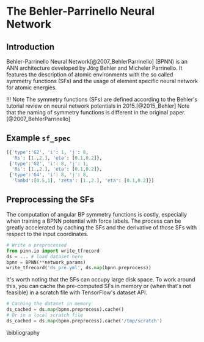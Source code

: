 # The Behler-Parrinello Neural Network

## Introduction 

Behler-Parrinello Neural Network[@2007_BehlerParrinello] (BPNN) is an ANN
architecture developed by Jörg Behler and Micheler Parrinello. It features the
description of atomic environments with the so called symmetry functions (SFs)
and the usage of element specific neural network for atomic energies.

!!! Note 
    The symmetry functions (SFs) are defined according to the Behler's
    tutorial review on neural network potentials in 2015.[@2015_Behler] Note
    that the naming of symmetry functions is different in the original paper.
    [@2007_BehlerParrinello]

## Example `sf_spec`

```Python
[{'type':'G2', 'i': 1, 'j': 8, 
  'Rs': [1.,2.], 'eta': [0.1,0.2]},
 {'type':'G2', 'i': 8, 'j': 1,
  'Rs': [1.,2.], 'eta': [0.1,0.2]},
 {'type':'G4', 'i': 8, 'j': 8,
  'lambd':[0.5,1], 'zeta': [1.,2.], 'eta': [0.1,0.2]}]
```

## Preprocessing the SFs

The computation of angular BP symmetry functions is costly, especially when
training a BPNN potential with force labels. The process can be greatly
accelerated by caching the SFs and the derivative of those SFs with respect to
the input coordinates.

```Python
# Write a preprocessed 
from pinn.io import write_tfrecord 
ds = ... # load dataset here
bpnn = BPNN(**network_params)
write_tfrecord('ds_pre.yml', ds.map(bpnn.preprocess))
```

It's worth noting that the SFs can occupy large disk space. To work around this,
you can cache the pre-computed SFs in memory or (when that's not feasible) in a
scratch file with TensorFlow's dataset API.

```Python
# Caching the dataset in memory
ds_cached = ds.map(bpnn.preprocess).cache() 
# Or in a local scratch file 
ds_cached = ds.map(bpnn.preprocess).cache('/tmp/scratch') 
```



\bibliography
